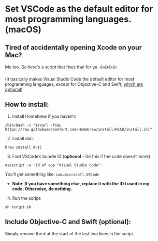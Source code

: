 # Set VSCode as the default editor for most programming languages. (macOS)

## Tired of accidentally opening Xcode on your Mac?

Me too. So here's a script that fixes that for ya. 👍👍👍👍
\
\
(It basically makes Visual Studio Code the default editor for most programming languages, except for Objective-C and Swift, [which are optional](#include))
 ## How to install:

1.	Install Homebrew if you haven’t:
```
/bin/bash -c "$(curl -fsSL https://raw.githubusercontent.com/Homebrew/install/HEAD/install.sh)" 
```
2.	Install duti:
```
brew install duti
```
3.	Find VSCode’s bundle ID (**optional** - Do this if the code doesn’t work):
```
osascript -e 'id of app "Visual Studio Code"'
```
You’ll get something like: 
`com.microsoft.VSCode`
* **Note: If you have something else, replace it with the ID I used in my code. Otherwise, do nothing.**

4. Run the script:
```
sh script.sh
```

<h2 id="include">Include Objective-C and Swift (optional):</h2>
Simply remove the <code>#</code> at the start of the last two lines in the script.
<br><br><br><br><br>

